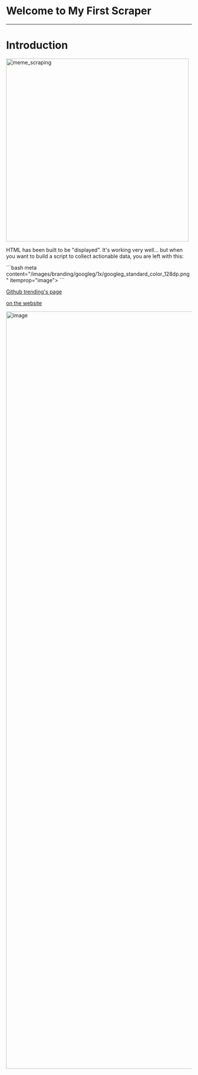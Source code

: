 # Welcome to My First Scraper
***

# Introduction

<img width="495" alt="meme_scraping" src="https://user-images.githubusercontent.com/95611906/200126969-42bdcb8b-b0ab-4a29-9fb2-d21a3bc5d2f2.png">

<p>HTML has been built to be "displayed". It's working very well... but when you want to build a script to collect actionable data, you are left with this:</p>
```bash
<!doctype html><html itemscope="" itemtype="http://schema.org/WebPage" lang="en"><head>
<meta charset="UTF-8"><meta content="origin" name="referrer"><meta content="Search the 
world's information,including webpages, images, videos and more. Google has many special
features to help you find exactly what you're looking for." name="description"><meta content="noodp"
name="robots">meta content="/images/branding/googleg/1x/googleg_standard_color_128dp.png" 
itemprop="image"><meta content="origin" name="referrer"><title>Google</title><script 
nonce="RV78oTZM3BoorRaUbY2QZQ==">(function(){window.google={kEI:'Axs7X5WnBMut0PEPi5OcwAI',kEXPI:'31'
,u:'8804ad99',kBL:'vHaf'};google.sn='webhp';google.kHL='en';})();(function(){google.lc=[];
google.li=0;google.getEI=function(a){for(var c;a&&(!a.getAttribute||!(c=a.getAttribute("eid")));)
a=a.parentNode;return c||google.kEI};google.getLEI=function(a){for(var c=null;a&&(!a.getAttribute
||!(c=a.getAttribute("leid")));)a=a.parentNode;return c};google.ml=function(){return null};
google.time=function(){return Date.now()};google.log=function(a,c,b,d,g){if(b=google.logUrl
(a,c,b,d,g)){a=new Image;var e=google.lc,f=google.li;e[f]=a;a.onerror=a.onload=a.onabort=function()
{delete e[f]};google.vel&&google.vel.lu&&google.vel.lu(b);a.src=b;google.li=f+1}};google.
logUrl=function(a,c,b,d,g){var e="",f=google.ls||"";b||-1!=c.search("&ei=")||(e="&ei="+google.
getEI(d),-1==c.search("&lei=")&&(d=google.getLEI(d))&&(e+="&lei="+d));d="";!b&&google.cshid&&-
window.performance&&window.performance.navigation&&window.performance.navigation.type};function
k(a,b){return!a||!b&&l(a)?0:a.getBoundingClientRect?m(a,b,function(c){return c.getBoundingClientRect()})
:1}function l(a){if("none"==a.style.display)return!0;if(document.defaultView&&document
.defaultView.getComputedStyle){var b=a.getAttribute("data-deferred");b&&a.setAttribute
("data-deferred",0);var c=document.defaultView.getComputedStyle(a);c=!!c&&("hidden"==c.visibility|
|"0px"==c.height&&"0px"==c.width);b&&a.setAttribute("data-deferred",b);return c}return!1}
function m(a,b,c){var d=c(a);a=d.left+window.pageXOffset;c=d.top+window.pageYOffset;var
e=d.width;d=d.height;var f=0;if(!b&&0>=d&&0>=e)return f;0>c+d?f=2:c>=(window.innerHeight||document.documentElement.clientHeight)&&(f=4);if(0>a+e||a>=(window.innerWi....
0==c.returnValue)c.returnValue=!0}c=[];for(d=b.a;d;d=d.parentNode)c.push(d);a=a.type;for(d=
c.length-1;0<=d;d--){b.a=c[d];var f=Aa(c[d],a,!0,b);e=e&&f}for(d=0;d<c.length;d++)b.a=c[d],
f=Aa(c[d],a,!1,b),e=e&&f}return e}return za(a,new T(b,this))},Y=function(a){a=a[W];return a
instanceof V?a:null},Z="__closure_events_fn_"+(1E9*Math.random()>>>0),ua=function(a){if
("function"==aa(a))return a;a[Z]||(a[Z]=function(b){return a.handleEvent(b)});return a[Z]};
ta(document,"DOMContentLoaded",function(){document.f&&(document.f.q.getAttribute("data-saf")
||document.f.q.focus());document.gbqf&&document.gbqf.q.focus();document.images&&((new Image)
.src=s)});})();</script></div><textarea class="csi" name="csi" style="display:none"></textarea>
<script nonce="RV78oTZM3BoorRaUbY2QZQ==">(function(){function(){var c=google.time();if
(google.timers&&google.timers.load.t){for(var a=document.getElementsByTagName("img"),d=0,b=void 0
;b=a[d++];)google.c.setup(b);google.c.e("load","imn",String(a.length));google.c.ubr(!0,c);google.c
.glu&&google.c.glu();google.rll(window,!1,function(){google.tick("load","ol");google.c.u("pr")}
)}})();}).call(this);google.drty&&google.drty();</script></body></html>
```

<a href="https://github.com/trending">Github trending's page</a>

<a href="https://abdullaabdukulov-my-first-scraper-app-1p3avr.streamlit.app/">on the website</a>

<img width="2048" alt="image" src="https://user-images.githubusercontent.com/95611906/200126357-99ec6ad4-e6df-48e1-9a28-bd84256709d8.png">
